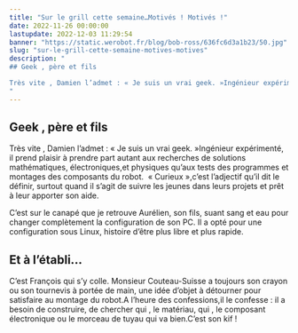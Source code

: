 ```yaml
---
title: "Sur le grill cette semaine…Motivés ! Motivés !"
date: 2022-11-26 00:00:00
lastupdate: 2022-12-03 11:29:54
banner: "https://static.werobot.fr/blog/bob-ross/636fc6d3a1b23/50.jpg"
slug: "sur-le-grill-cette-semaine-motives-motives"
description: " 
## Geek , père et fils

Très vite , Damien l’admet : « Je suis un vrai geek. »Ingénieur expérimenté, il prend plaisir à prendre part auta
"
---
```

## Geek , père et fils

Très vite , Damien l’admet : « Je suis un vrai geek. »Ingénieur expérimenté, il prend plaisir à prendre part autant aux recherches de solutions mathématiques, électroniques,et physiques qu’aux tests des programmes et montages des composants du robot.  « Curieux »,c’est l’adjectif qu’il dit le définir, surtout quand il s’agit de suivre les jeunes dans leurs projets et prêt à leur apporter son aide.

C’est sur le canapé que je retrouve Aurélien, son fils, suant sang et eau pour changer complètement la configuration de son PC. Il a opté pour une configuration sous Linux, histoire d’être plus libre et plus rapide.

## Et à l’établi…

C’est François qui s’y colle. Monsieur Couteau-Suisse a toujours son crayon ou son tournevis à portée de main, une idée d’objet à détourner pour satisfaire au montage du robot.A l’heure des confessions,il le confesse : il a besoin de construire, de chercher qui , le matériau, qui , le composant électronique ou le morceau de tuyau qui va bien.C’est son kif ! 


 
    